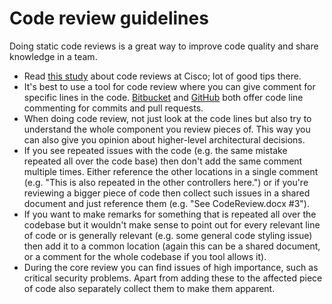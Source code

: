 # Code review guidelines



Doing static code reviews is a great way to improve code quality and share knowledge in a team.

- Read [this study](http://www.ibm.com/developerworks/rational/library/11-proven-practices-for-peer-review/) about code reviews at Cisco; lot of good tips there.
- It's best to use a tool for code review where you can give comment for specific lines in the code. [Bitbucket](https://bitbucket.org/) and [GitHub](https://github.com/) both offer code line commenting for commits and pull requests.
- When doing code review, not just look at the code lines but also try to understand the whole component you review pieces of. This way you can also give you opinion about higher-level architectural decisions.
- If you see repeated issues with the code (e.g. the same mistake repeated all over the code base) then don't add the same comment multiple times. Either reference the other locations in a single comment (e.g. "This is also repeated in the other controllers here.") or if you're reviewing a bigger piece of code then collect such issues in a shared document and just reference them (e.g. "See CodeReview.docx #3").
- If you want to make remarks for something that is repeated all over the codebase but it wouldn't make sense to point out for every relevant line of code  or is generally relevant (e.g. some general code styling issue) then add it to a common location (again this can be a shared document, or a comment for the whole codebase if you tool allows it).
- During the core review you can find issues of high importance, such as critical security problems. Apart from adding these to the affected piece of code also separately collect them to make them apparent.